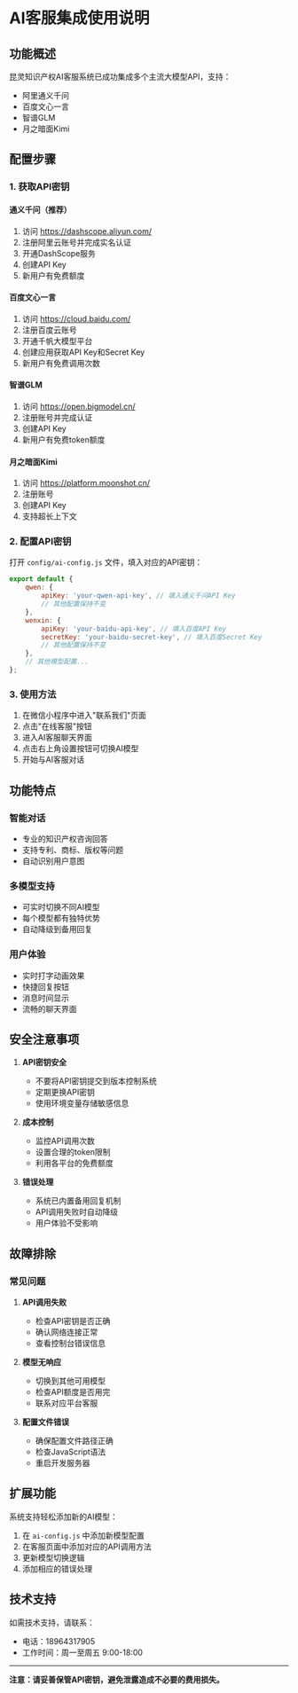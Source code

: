 # AI客服集成使用说明

## 功能概述

昆灵知识产权AI客服系统已成功集成多个主流大模型API，支持：
- 阿里通义千问
- 百度文心一言
- 智谱GLM
- 月之暗面Kimi

## 配置步骤

### 1. 获取API密钥

#### 通义千问（推荐）
1. 访问 https://dashscope.aliyun.com/
2. 注册阿里云账号并完成实名认证
3. 开通DashScope服务
4. 创建API Key
5. 新用户有免费额度

#### 百度文心一言
1. 访问 https://cloud.baidu.com/
2. 注册百度云账号
3. 开通千帆大模型平台
4. 创建应用获取API Key和Secret Key
5. 新用户有免费调用次数

#### 智谱GLM
1. 访问 https://open.bigmodel.cn/
2. 注册账号并完成认证
3. 创建API Key
4. 新用户有免费token额度

#### 月之暗面Kimi
1. 访问 https://platform.moonshot.cn/
2. 注册账号
3. 创建API Key
4. 支持超长上下文

### 2. 配置API密钥

打开 `config/ai-config.js` 文件，填入对应的API密钥：

```javascript
export default {
	qwen: {
		apiKey: 'your-qwen-api-key', // 填入通义千问API Key
		// 其他配置保持不变
	},
	wenxin: {
		apiKey: 'your-baidu-api-key', // 填入百度API Key
		secretKey: 'your-baidu-secret-key', // 填入百度Secret Key
		// 其他配置保持不变
	},
	// 其他模型配置...
};
```

### 3. 使用方法

1. 在微信小程序中进入"联系我们"页面
2. 点击"在线客服"按钮
3. 进入AI客服聊天界面
4. 点击右上角设置按钮可切换AI模型
5. 开始与AI客服对话

## 功能特点

### 智能对话
- 专业的知识产权咨询回答
- 支持专利、商标、版权等问题
- 自动识别用户意图

### 多模型支持
- 可实时切换不同AI模型
- 每个模型都有独特优势
- 自动降级到备用回复

### 用户体验
- 实时打字动画效果
- 快捷回复按钮
- 消息时间显示
- 流畅的聊天界面

## 安全注意事项

1. **API密钥安全**
   - 不要将API密钥提交到版本控制系统
   - 定期更换API密钥
   - 使用环境变量存储敏感信息

2. **成本控制**
   - 监控API调用次数
   - 设置合理的token限制
   - 利用各平台的免费额度

3. **错误处理**
   - 系统已内置备用回复机制
   - API调用失败时自动降级
   - 用户体验不受影响

## 故障排除

### 常见问题

1. **API调用失败**
   - 检查API密钥是否正确
   - 确认网络连接正常
   - 查看控制台错误信息

2. **模型无响应**
   - 切换到其他可用模型
   - 检查API额度是否用完
   - 联系对应平台客服

3. **配置文件错误**
   - 确保配置文件路径正确
   - 检查JavaScript语法
   - 重启开发服务器

## 扩展功能

系统支持轻松添加新的AI模型：

1. 在 `ai-config.js` 中添加新模型配置
2. 在客服页面中添加对应的API调用方法
3. 更新模型切换逻辑
4. 添加相应的错误处理

## 技术支持

如需技术支持，请联系：
- 电话：18964317905
- 工作时间：周一至周五 9:00-18:00

---

**注意：请妥善保管API密钥，避免泄露造成不必要的费用损失。**